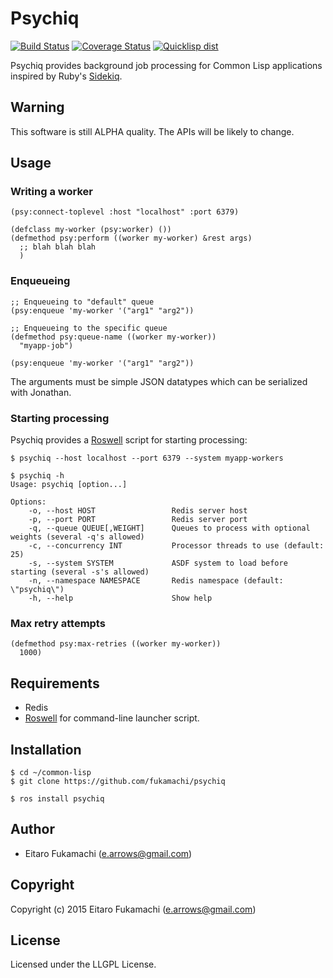# Psychiq

[![Build Status](https://travis-ci.org/fukamachi/psychiq.svg?branch=master)](https://travis-ci.org/fukamachi/psychiq)
[![Coverage Status](https://coveralls.io/repos/fukamachi/psychiq/badge.svg?branch=master)](https://coveralls.io/r/fukamachi/psychiq)
[![Quicklisp dist](http://quickdocs.org/badge/psychiq.svg)](http://quickdocs.org/psychiq/)

Psychiq provides background job processing for Common Lisp applications inspired by Ruby's [Sidekiq](http://sidekiq.org).

## Warning

This software is still ALPHA quality. The APIs will be likely to change.

## Usage

### Writing a worker

```common-lisp
(psy:connect-toplevel :host "localhost" :port 6379)

(defclass my-worker (psy:worker) ())
(defmethod psy:perform ((worker my-worker) &rest args)
  ;; blah blah blah
  )
```

### Enqueueing

```common-lisp
;; Enqueueing to "default" queue
(psy:enqueue 'my-worker '("arg1" "arg2"))

;; Enqueueing to the specific queue
(defmethod psy:queue-name ((worker my-worker))
  "myapp-job")

(psy:enqueue 'my-worker '("arg1" "arg2"))
```

The arguments must be simple JSON datatypes which can be serialized with Jonathan.

### Starting processing

Psychiq provides a [Roswell](https://github.com/snmsts/roswell) script for starting processing:

```
$ psychiq --host localhost --port 6379 --system myapp-workers
```

```
$ psychiq -h
Usage: psychiq [option...]

Options:
    -o, --host HOST                 Redis server host
    -p, --port PORT                 Redis server port
    -q, --queue QUEUE[,WEIGHT]      Queues to process with optional weights (several -q's allowed)
    -c, --concurrency INT           Processor threads to use (default: 25)
    -s, --system SYSTEM             ASDF system to load before starting (several -s's allowed)
    -n, --namespace NAMESPACE       Redis namespace (default: \"psychiq\")
    -h, --help                      Show help
```

### Max retry attempts

```common-lisp
(defmethod psy:max-retries ((worker my-worker))
  1000)
```

## Requirements

* Redis
* [Roswell](https://github.com/snmsts/roswell) for command-line launcher script.

## Installation

```
$ cd ~/common-lisp
$ git clone https://github.com/fukamachi/psychiq
```

```
$ ros install psychiq
```

## Author

* Eitaro Fukamachi (e.arrows@gmail.com)

## Copyright

Copyright (c) 2015 Eitaro Fukamachi (e.arrows@gmail.com)

## License

Licensed under the LLGPL License.
